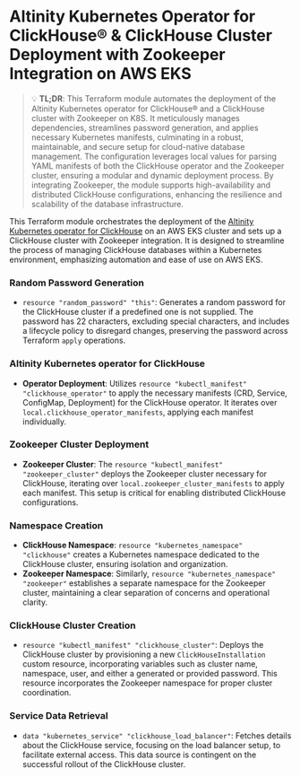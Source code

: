 # Altinity Kubernetes Operator for ClickHouse® & ClickHouse Cluster Deployment with Zookeeper Integration on AWS EKS

> 💡 **TL;DR**: This Terraform module automates the deployment of the Altinity Kubernetes operator for ClickHouse® and a ClickHouse cluster with Zookeeper on K8S. It meticulously manages dependencies, streamlines password generation, and applies necessary Kubernetes manifests, culminating in a robust, maintainable, and secure setup for cloud-native database management. The configuration leverages local values for parsing YAML manifests of both the ClickHouse operator and the Zookeeper cluster, ensuring a modular and dynamic deployment process. By integrating Zookeeper, the module supports high-availability and distributed ClickHouse configurations, enhancing the resilience and scalability of the database infrastructure.

This Terraform module orchestrates the deployment of the [Altinity Kubernetes operator for ClickHouse](https://github.com/Altinity/clickhouse-operator) on an AWS EKS cluster and sets up a ClickHouse cluster with Zookeeper integration. It is designed to streamline the process of managing ClickHouse databases within a Kubernetes environment, emphasizing automation and ease of use on AWS EKS.

### Random Password Generation
- `resource "random_password" "this"`: Generates a random password for the ClickHouse cluster if a predefined one is not supplied. The password has 22 characters, excluding special characters, and includes a lifecycle policy to disregard changes, preserving the password across Terraform `apply` operations.

### Altinity Kubernetes operator for ClickHouse
- **Operator Deployment**: Utilizes `resource "kubectl_manifest" "clickhouse_operator"` to apply the necessary manifests (CRD, Service, ConfigMap, Deployment) for the ClickHouse operator. It iterates over `local.clickhouse_operator_manifests`, applying each manifest individually.

### Zookeeper Cluster Deployment
- **Zookeeper Cluster**: The `resource "kubectl_manifest" "zookeeper_cluster"` deploys the Zookeeper cluster necessary for ClickHouse, iterating over `local.zookeeper_cluster_manifests` to apply each manifest. This setup is critical for enabling distributed ClickHouse configurations.

### Namespace Creation
- **ClickHouse Namespace**: `resource "kubernetes_namespace" "clickhouse"` creates a Kubernetes namespace dedicated to the ClickHouse cluster, ensuring isolation and organization.
- **Zookeeper Namespace**: Similarly, `resource "kubernetes_namespace" "zookeeper"` establishes a separate namespace for the Zookeeper cluster, maintaining a clear separation of concerns and operational clarity.

### ClickHouse Cluster Creation
- `resource "kubectl_manifest" "clickhouse_cluster"`: Deploys the ClickHouse cluster by provisioning a new `ClickHouseInstallation` custom resource, incorporating variables such as cluster name, namespace, user, and either a generated or provided password. This resource incorporates the Zookeeper namespace for proper cluster coordination.

### Service Data Retrieval
- `data "kubernetes_service" "clickhouse_load_balancer"`: Fetches details about the ClickHouse service, focusing on the load balancer setup, to facilitate external access. This data source is contingent on the successful rollout of the ClickHouse cluster.

